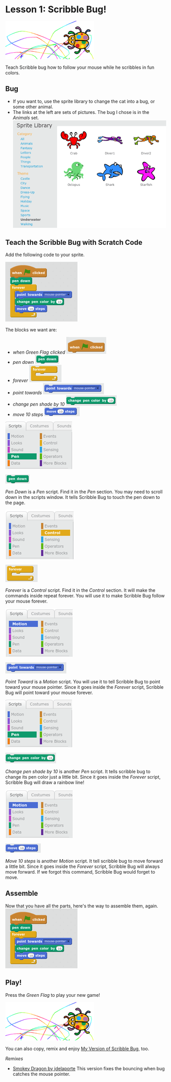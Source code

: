 # Lesson 1: Scribble Bug!

![Scribble Bug Intro Picture](ScribbleBug.png)

Teach Scribble bug how to follow your mouse while he scribbles in fun colors.

## Bug

- If you want to, use the sprite library to change the cat into a bug, or some other animal.
- The links at the left are sets of pictures. The bug I chose is in the *Animals* set.
![Sprite Library](SpriteLibrary.png)


## Teach the Scribble Bug with Scratch Code

Add the following code to your sprite.

![Scribble Bug Code](ScribbleBugCode.png)

The blocks we want are:
- *when Green Flag clicked* ![green flag](whengreenflagclicked.png)
- *pen down* 
![Pen Down](pendown.png)
- *forever*
![Forever](forever.png)
- *point towards*
![Point Toward](pointtowardsmousepointer.png)
- *change pen shade by 10*
![Pen color by 10](changepencolorby10.png)
- *move 10 steps*
![Move 10 steps](move10steps.png)


![Scripts Pen](pen.png)

![Pen Down](pendown.png)

*Pen Down* is a *Pen* script. Find it in the *Pen* section. You may need to scroll down in the scripts window. It tells Scribble Bug to touch the pen down to the page.

![Scripts Control](control2.png)

![Forever](forever.png)

*Forever* is a *Control* script. Find it in the *Control* section. It will make the commands inside repeat forever. You will use it to make Scribble Bug follow 
your mouse forever.

![Scripts Motion](motion.png)

![Point Toward](pointtowardsmousepointer.png)

*Point Toward* is a *Motion* script. You will use it to tell Scribble Bug to point toward your mouse pointer. Since it goes inside the *Forever* script, Scribble Bug will point toward your mouse forever.

![Scripts Pen](pen.png)

![Pen shade by 10](changepencolorby10.png)

*Change pen shade by 10* is another *Pen* script. It tells scribble bug to change its pen color just a little bit. Since it goes inside the *Forever* script, Scribble Bug will draw a rainbow line!

![Scripts Motion](motion.png)

![Move 10 steps](move10steps.png)

*Move 10 steps* is another *Motion* script. It tell scribble bug to move forward a little bit. Since it goes inside the *Forever* script, Scribble Bug will always move forward. If we forgot this command, Scribble Bug would forget to move.

## Assemble

Now that you have all the parts, here's the way to assemble them, again.
![Scribble Bug Code](ScribbleBugCode.png)

## Play!

Press the *Green Flag* to play your new game!

![Scribble Bug Intro Picture](ScribbleBug.png)

You can also copy, remix and enjoy [My Version of Scribble Bug](https://scratch.mit.edu/projects/170692819/), too.

*Remixes*

- [Smokey Dragon by jdelaporte](https://scratch.mit.edu/projects/171658206/) This version fixes the bouncing when bug catches the mouse pointer. 
